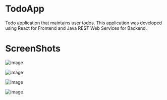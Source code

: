 # TodoApp
Todo application that maintains user todos. This application was developed using React for Frontend and Java REST Web Services for Backend.

# **ScreenShots**

![image](https://user-images.githubusercontent.com/4611827/120640712-6ee88900-c490-11eb-8acd-6ca0b441d0d7.png)

![image](https://user-images.githubusercontent.com/4611827/120640791-81fb5900-c490-11eb-8b14-0984836cd10b.png)

![image](https://user-images.githubusercontent.com/4611827/120640830-8de71b00-c490-11eb-80ea-fea2dfc0e645.png)

![image](https://user-images.githubusercontent.com/4611827/120641482-4614c380-c491-11eb-90f1-8c43a6d61025.png)
